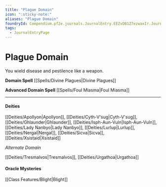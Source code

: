 ```yaml
---
title: "Plague Domain"
icon: ":sticky-note:"
aliases: "Plague Domain"
foundryId: Compendium.pf2e.journals.JournalEntry.EEZvDB1Z7ezwaxIr.JournalEntryPage.hGoWOjdsUz16oJUm
tags:
  - JournalEntryPage
---
```


# Plague Domain
You wield disease and pestilence like a weapon.

**Domain Spell** [[Spells/Divine Plagues|Divine Plagues]]

**Advanced Domain Spell** [[Spells/Foul Miasma|Foul Miasma]]

* * *

#### **Deities**

[[Deities/Apollyon|Apollyon]], [[Deities/Cyth-V'sug|Cyth-V'sug]], [[Deities/Ghlaunder|Ghlaunder]], [[Deities/Isph-Aun-Vuln|Isph-Aun-Vuln]], [[Deities/Lady Nanbyo|Lady Nanbyo]], [[Deities/Lurlup|Lurlup]], [[Deities/Nergal|Nergal]], [[Deities/Sicva|Sicva]], [[Deities/Xsistaid|Xsistaid]]

_Alternate Domain_

[[Deities/Tresmalvos|Tresmalvos]], [[Deities/Urgathoa|Urgathoa]]

#### **Oracle Mysteries**

[[Class Features/Blight|Blight]]